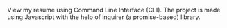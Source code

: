 View my resume using Command Line Interface (CLI). The project is made using Javascript with the help of inquirer (a promise-based) library.

